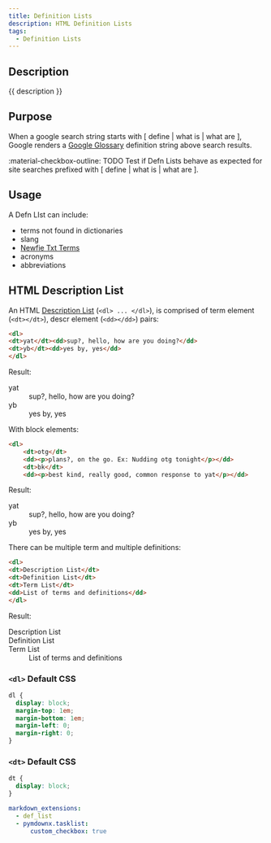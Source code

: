 ```yaml
---
title: Definition Lists
description: HTML Definition Lists
tags:
  - Definition Lists
---
```


## Description

{{ description }}

## Purpose

When a google search string starts with [ define | what is | what are ], Google renders a [Google Glossary](https://cloud.google.com/translate/docs/advanced/glossary#format-glossary) definition string above search results.

:material-checkbox-outline: TODO Test if Defn Lists behave as expected for site searches prefixed with [ define | what is | what are ].

## Usage

A Defn LIst can include:

- terms not found in dictionaries
- slang
- [Newfie Txt Terms](https://newfoundlandtimes.ca/newfoundland-texting-slang/)
- acronyms
- abbreviations

## HTML Description List

An HTML [Description List](https://www.w3.org/MarkUp/html3/deflists.html) (`<dl> ... </dl>`), is comprised of term element (`<dt></dt>`),  descr element (`<dd></dd>`) pairs:

```html
<dl>
<dt>yat</dt><dd>sup?, hello, how are you doing?</dd>
<dt>yb</dt><dd>yes by, yes</dd>
</dl>
```

Result:

<dl>
<dt>yat</dt><dd>sup?, hello, how are you doing?</dd>
<dt>yb</dt><dd>yes by, yes</dd>
</dl>

With block elements:

```html
<dl>
    <dt>otg</dt>
    <dd><p>plans?, on the go. Ex: Nudding otg tonight</p></dd>
    <dt>bk</dt>
    <dd><p>best kind, really good, common response to yat</p></dd>
```

Result:

<dl>
<dt>yat</dt><dd>sup?, hello, how are you doing?</dd>
<dt>yb</dt><dd>yes by, yes</dd>
</dl>

There can be multiple term and multiple definitions:


```html
<dl>
<dt>Description List</dt>
<dt>Definition List</dt>
<dt>Term List</dt>
<dd>List of terms and definitions</dd>
</dl>
```

Result:

<dl>
<dt>Description List</dt>
<dt>Definition List</dt>
<dt>Term List</dt>
<dd>List of terms and definitions</dd>
</dl>

### `<dl>` Default CSS

```css
dl {
  display: block;
  margin-top: 1em;
  margin-bottom: 1em;
  margin-left: 0;
  margin-right: 0;
}
```

### `<dt>` Default CSS

```css
dt {
  display: block;
}
```







```yml
markdown_extensions:
  - def_list
  - pymdownx.tasklist:
      custom_checkbox: true
```
```
